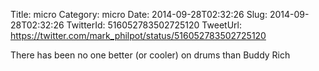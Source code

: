 Title: micro
Category: micro
Date: 2014-09-28T02:32:26
Slug: 2014-09-28T02:32:26
TwitterId: 516052783502725120
TweetUrl: https://twitter.com/mark_philpot/status/516052783502725120

There has been no one better (or cooler) on drums than Buddy Rich